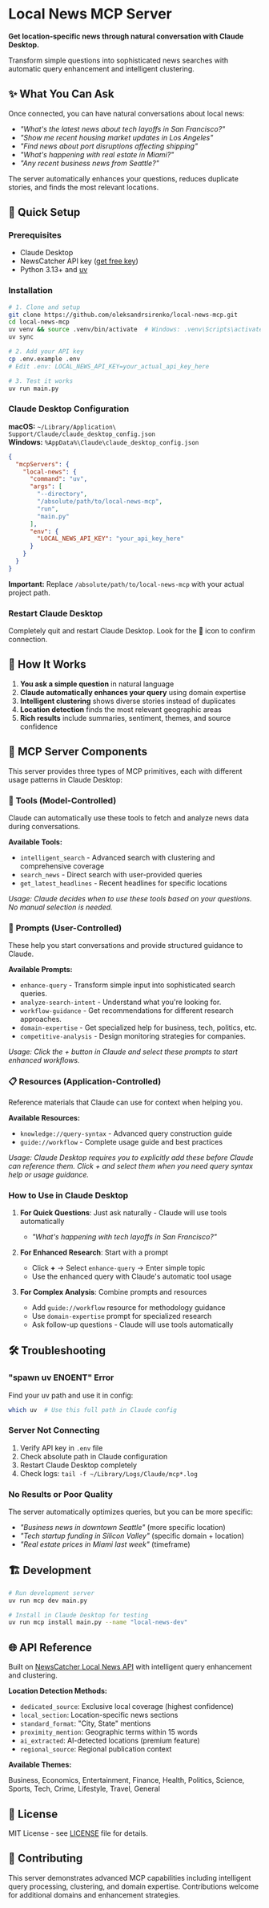 # Local News MCP Server

**Get location-specific news through natural conversation with Claude Desktop.**

Transform simple questions into sophisticated news searches with automatic query enhancement and intelligent clustering.

## ✨ What You Can Ask

Once connected, you can have natural conversations about local news:

- *"What's the latest news about tech layoffs in San Francisco?"*
- *"Show me recent housing market updates in Los Angeles"*
- *"Find news about port disruptions affecting shipping"*
- *"What's happening with real estate in Miami?"*
- *"Any recent business news from Seattle?"*

The server automatically enhances your questions, reduces duplicate stories, and finds the most relevant locations.

## 🚀 Quick Setup

### Prerequisites

- Claude Desktop
- NewsCatcher API key ([get free key](https://www.newscatcherapi.com/pricing))
- Python 3.13+ and [uv](https://docs.astral.sh/uv/)

### Installation

```bash
# 1. Clone and setup
git clone https://github.com/oleksandrsirenko/local-news-mcp.git
cd local-news-mcp
uv venv && source .venv/bin/activate  # Windows: .venv\Scripts\activate
uv sync

# 2. Add your API key
cp .env.example .env
# Edit .env: LOCAL_NEWS_API_KEY=your_actual_api_key_here

# 3. Test it works
uv run main.py
```

### Claude Desktop Configuration

**macOS:** `~/Library/Application\ Support/Claude/claude_desktop_config.json`  
**Windows:** `%AppData%\Claude\claude_desktop_config.json`

```json
{
  "mcpServers": {
    "local-news": {
      "command": "uv",
      "args": [
        "--directory",
        "/absolute/path/to/local-news-mcp",
        "run",
        "main.py"
      ],
      "env": {
        "LOCAL_NEWS_API_KEY": "your_api_key_here"
      }
    }
  }
}
```

**Important:** Replace `/absolute/path/to/local-news-mcp` with your actual project path.

### Restart Claude Desktop

Completely quit and restart Claude Desktop. Look for the 🔌 icon to confirm connection.

## 🔧 How It Works

1. **You ask a simple question** in natural language
2. **Claude automatically enhances your query** using domain expertise
3. **Intelligent clustering** shows diverse stories instead of duplicates
4. **Location detection** finds the most relevant geographic areas
5. **Rich results** include summaries, sentiment, themes, and source confidence

## 🧩 MCP Server Components

This server provides three types of MCP primitives, each with different usage patterns in Claude Desktop:

### 🔧 **Tools** (Model-Controlled)

Claude can automatically use these tools to fetch and analyze news data during conversations.

**Available Tools:**

- `intelligent_search` - Advanced search with clustering and comprehensive coverage
- `search_news` - Direct search with user-provided queries  
- `get_latest_headlines` - Recent headlines for specific locations

*Usage: Claude decides when to use these tools based on your questions. No manual selection is needed.*

### 📖 **Prompts** (User-Controlled)

These help you start conversations and provide structured guidance to Claude.

**Available Prompts:**

- `enhance-query` - Transform simple input into sophisticated search queries.
- `analyze-search-intent` - Understand what you're looking for.
- `workflow-guidance` - Get recommendations for different research approaches.
- `domain-expertise` - Get specialized help for business, tech, politics, etc.
- `competitive-analysis` - Design monitoring strategies for companies.

*Usage: Click the + button in Claude and select these prompts to start enhanced workflows.*

### 📋 **Resources** (Application-Controlled)

Reference materials that Claude can use for context when helping you.

**Available Resources:**

- `knowledge://query-syntax` - Advanced query construction guide
- `guide://workflow` - Complete usage guide and best practices

*Usage: Claude Desktop requires you to explicitly add these before Claude can reference them. Click + and select them when you need query syntax help or usage guidance.*

### **How to Use in Claude Desktop**

1. **For Quick Questions**: Just ask naturally - Claude will use tools automatically
   - *"What's happening with tech layoffs in San Francisco?"*

2. **For Enhanced Research**: Start with a prompt
   - Click **+** → Select `enhance-query` → Enter simple topic
   - Use the enhanced query with Claude's automatic tool usage

3. **For Complex Analysis**: Combine prompts and resources
   - Add `guide://workflow` resource for methodology guidance
   - Use `domain-expertise` prompt for specialized research
   - Ask follow-up questions - Claude will use tools automatically

## 🛠 Troubleshooting

### "spawn uv ENOENT" Error

Find your uv path and use it in config:

```bash
which uv  # Use this full path in Claude config
```

### Server Not Connecting

1. Verify API key in `.env` file
2. Check absolute path in Claude configuration  
3. Restart Claude Desktop completely
4. Check logs: `tail -f ~/Library/Logs/Claude/mcp*.log`

### No Results or Poor Quality

The server automatically optimizes queries, but you can be more specific:

- *"Business news in downtown Seattle"* (more specific location)
- *"Tech startup funding in Silicon Valley"* (specific domain + location)
- *"Real estate prices in Miami last week"* (timeframe)

## 🏗 Development

```bash
# Run development server
uv run mcp dev main.py

# Install in Claude Desktop for testing
uv run mcp install main.py --name "local-news-dev"
```

## 🌐 API Reference

Built on [NewsCatcher Local News API](https://www.newscatcherapi.com/docs/v3/local-news) with intelligent query enhancement and clustering.

**Location Detection Methods:**

- `dedicated_source`: Exclusive local coverage (highest confidence)
- `local_section`: Location-specific news sections 
- `standard_format`: "City, State" mentions
- `proximity_mention`: Geographic terms within 15 words
- `ai_extracted`: AI-detected locations (premium feature)
- `regional_source`: Regional publication context

**Available Themes:**

Business, Economics, Entertainment, Finance, Health, Politics, Science, Sports, Tech, Crime, Lifestyle, Travel, General

## 📄 License

MIT License - see [LICENSE](LICENSE) file for details.

## 🤝 Contributing

This server demonstrates advanced MCP capabilities including intelligent query processing, clustering, and domain expertise. Contributions welcome for additional domains and enhancement strategies.